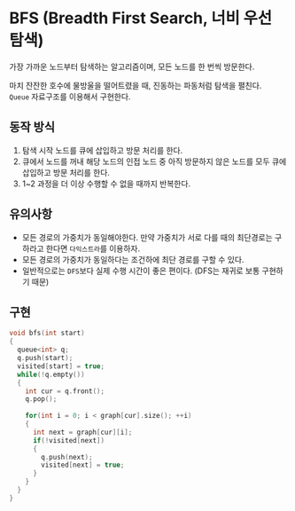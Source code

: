 # BFS (Breadth First Search, 너비 우선 탐색)
가장 가까운 노드부터 탐색하는 알고리즘이며, 모든 노드를 한 번씩 방문한다.

마치 잔잔한 호수에 물방울을 떨어트렸을 때, 진동하는 파동처럼 탐색을 펼친다.<br>
`Queue` 자료구조를 이용해서 구현한다.

## 동작 방식
1. 탐색 시작 노드를 큐에 삽입하고 방문 처리를 한다.
2. 큐에서 노드를 꺼내 해당 노드의 인접 노드 중 아직 방문하지 않은 노드를 모두 큐에 삽입하고 방문 처리를 한다.
3. 1~2 과정을 더 이상 수행할 수 없을 때까지 반복한다.

## 유의사항
- 모든 경로의 가중치가 동일해야한다. 만약 가중치가 서로 다를 때의 최단경로는 구하라고 한다면 `다익스트라`를 이용하자.
- 모든 경로의 가중치가 동일하다는 조건하에 최단 경로를 구할 수 있다.
- 일반적으로는 `DFS`보다 실제 수행 시간이 좋은 편이다. (DFS는 재귀로 보통 구현하기 때문)

## 구현
```cpp
void bfs(int start)
{
  queue<int> q;
  q.push(start);
  visited[start] = true;
  while(!q.empty())
  {
    int cur = q.front();
    q.pop();
    
    for(int i = 0; i < graph[cur].size(); ++i)
    {
      int next = graph[cur][i];
      if(!visited[next])
      {
        q.push(next);
        visited[next] = true;
      }
    }
  }
}
```
